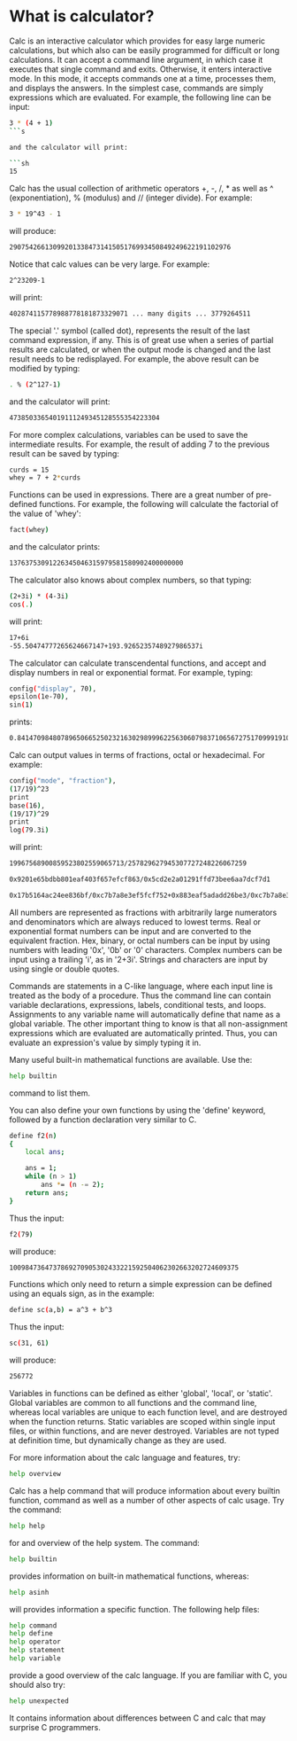 # What is calculator?

Calc is an interactive calculator which provides for easy large
numeric calculations, but which also can be easily programmed
for difficult or long calculations.	 It can accept a command line
argument, in which case it executes that single command and exits.
Otherwise, it enters interactive mode.  In this mode, it accepts
commands one at a time, processes them, and displays the answers.
In the simplest case, commands are simply expressions which are
evaluated.  For example, the following line can be input:

```sh
3 * (4 + 1)
```s

and the calculator will print:

```sh
15
```

Calc has the usual collection of arithmetic operators +, -, /, * as
well as ^ (exponentiation), % (modulus) and // (integer divide).
For example:

```sh
3 * 19^43 - 1
```

will produce:

```sh
29075426613099201338473141505176993450849249622191102976
```

Notice that calc values can be very large.  For example:

```sh
2^23209-1
```

will print:

```sh
402874115778988778181873329071 ... many digits ... 3779264511
```

The special '.' symbol (called dot), represents the result of the
last command expression, if any.  This is of great use when a series
of partial results are calculated, or when the output mode is changed
and the last result needs to be redisplayed.  For example, the above
result can be modified by typing:

```sh
. % (2^127-1)
```

and the calculator will print:

```sh
47385033654019111249345128555354223304
```

For more complex calculations, variables can be used to save the
intermediate results.  For example, the result of adding 7 to the
previous result can be saved by typing:

```sh
curds = 15
whey = 7 + 2*curds
```

Functions can be used in expressions.  There are a great number of
pre-defined functions.  For example, the following will calculate
the factorial of the value of 'whey':

```sh
fact(whey)
```

and the calculator prints:

```sh
13763753091226345046315979581580902400000000
```

The calculator also knows about complex numbers, so that typing:

```sh
(2+3i) * (4-3i)
cos(.)
```

will print:

```sh
17+6i
-55.50474777265624667147+193.9265235748927986537i
```

The calculator can calculate transcendental functions, and accept and
display numbers in real or exponential format. For example, typing:

```sh
config("display", 70),
epsilon(1e-70),
sin(1)
```

prints:

```sh
0.8414709848078965066525023216302989996225630607983710656727517099919104
```

Calc can output values in terms of fractions, octal or hexadecimal.
For example:

```sh
config("mode", "fraction"),
(17/19)^23
print
base(16),
(19/17)^29
print
log(79.3i)
```

 will print:

```sh
19967568900859523802559065713/257829627945307727248226067259

0x9201e65bdbb801eaf403f657efcf863/0x5cd2e2a01291ffd73bee6aa7dcf7d1

0x17b5164ac24ee836bf/0xc7b7a8e3ef5fcf752+0x883eaf5adadd26be3/0xc7b7a8e3ef5fcf752i
```

All numbers are represented as fractions with arbitrarily large
numerators and denominators which are always reduced to lowest terms.
Real or exponential format numbers can be input and are converted
to the equivalent fraction.  Hex, binary, or octal numbers can be
input by using numbers with leading '0x', '0b' or '0' characters.
Complex numbers can be input using a trailing 'i', as in '2+3i'.
Strings and characters are input by using single or double quotes.

Commands are statements in a C-like language, where each input
line is treated as the body of a procedure.  Thus the command
line can contain variable declarations, expressions, labels,
conditional tests, and loops.  Assignments to any variable name
will automatically define that name as a global variable.  The
other important thing to know is that all non-assignment expressions
which are evaluated are automatically printed.  Thus, you can evaluate
an expression's value by simply typing it in.

Many useful built-in mathematical functions are available.  Use the:

```sh
help builtin
```

command to list them.

You can also define your own functions by using the 'define' keyword,
followed by a function declaration very similar to C.

```sh
define f2(n)
{
	local ans;

	ans = 1;
	while (n > 1)
		ans *= (n -= 2);
	return ans;
}
```

Thus the input:

```sh
f2(79)
```

will produce:

```sh
1009847364737869270905302433221592504062302663202724609375
```

Functions which only need to return a simple expression can be defined
using an equals sign, as in the example:

```sh
define sc(a,b) = a^3 + b^3
```

Thus the input:

```sh
sc(31, 61)
```

will produce:

```sh
256772
```

Variables in functions can be defined as either 'global', 'local',
or 'static'.  Global variables are common to all functions and the
command line, whereas local variables are unique to each function
level, and are destroyed when the function returns.  Static variables
are scoped within single input files, or within functions, and are
never destroyed.  Variables are not typed at definition time, but
dynamically change as they are used.

For more information about the calc language and features, try:

```sh
help overview
```

Calc has a help command that will produce information about
every builtin function, command as well as a number of other
aspects of calc usage.  Try the command:

```sh
help help
```

for and overview of the help system.  The command:

```sh
help builtin
```

provides information on built-in mathematical functions, whereas:

```sh
help asinh
```

will provides information a specific function.  The following
help files:

```sh
help command
help define
help operator
help statement
help variable
```

provide a good overview of the calc language.  If you are familiar
with C, you should also try:

```sh
help unexpected
```

It contains information about differences between C and calc
that may surprise C programmers.
